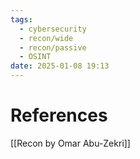 ```yaml
---
tags:
  - cybersecurity
  - recon/wide
  - recon/passive
  - OSINT
date: 2025-01-08 19:13
---
```





# References
[[Recon by Omar Abu-Zekri]]
